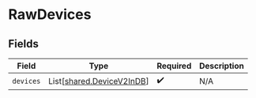 # RawDevices


## Fields

| Field                                                            | Type                                                             | Required                                                         | Description                                                      |
| ---------------------------------------------------------------- | ---------------------------------------------------------------- | ---------------------------------------------------------------- | ---------------------------------------------------------------- |
| `devices`                                                        | List[[shared.DeviceV2InDB](../../models/shared/devicev2indb.md)] | :heavy_check_mark:                                               | N/A                                                              |